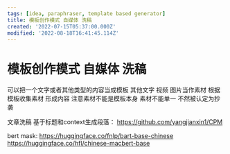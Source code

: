 ```yaml
---
tags: [idea, paraphraser, template based generator]
title: 模板创作模式 自媒体 洗稿
created: '2022-07-15T05:37:00.000Z'
modified: '2022-08-18T16:41:45.114Z'
---
```


# 模板创作模式 自媒体 洗稿

可以把一个文字或者其他类型的内容当成模板 其他文字 视频 图片当作素材 根据模板收集素材 形成内容 注意素材不能是模板本身 素材不能单一 不然被认定为抄袭

文章洗稿 基于标题和context生成段落：
https://github.com/yangjianxin1/CPM

bert mask:
https://huggingface.co/fnlp/bart-base-chinese
https://huggingface.co/hfl/chinese-macbert-base
